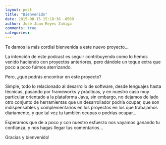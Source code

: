 ```yaml
---
layout: post
title: "Bienvenido"
date: 2015-08-15 15:18:38 -0500
author: José Juan Reyes Zuñiga
comments: true
categories: 
---
```

Te damos la más cordial bienvenida a este nuevo proyecto...

La intención de este podcast es seguir contribuyendo como lo hemos venido haciendo con proyectos anteriores, pero dándole un toque extra que poco a poco fuimos aterrizando.

Pero, ¿qué podrás encontrar en este proyecto?

Simple, todo lo relacionado al desarrollo de software, desde lenguajes hasta técnicas, pasando por frameworks y prácticas, y en nuestro caso muy particular orientado a la plataforma Java, sin embargo, no dejamos de lado otro conjunto de herramientas que un desarrollador podría ocupar, que son indispensables y complementarios en los proyectos en los que trabajamos diariamente, y que tal vez tu también ocupas o podrías ocupar...

Esperamos que de a poco y con nuestro esfuerzo nos vayamos ganando tu confianza, y nos hagas llegar tus comentarios...

Gracias y bienvenido!